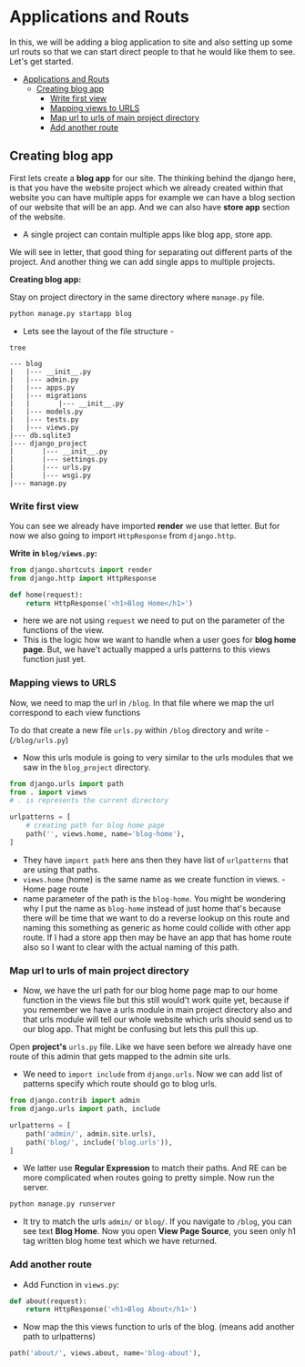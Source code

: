 # Applications and Routs

In this, we will be adding a blog application to site and also setting up some url routs so that we can start direct people to that he would like them to see. Let's get started.

- [Applications and Routs](#applications-and-routs)
  - [Creating blog app](#creating-blog-app)
    - [Write first view](#write-first-view)
    - [Mapping views to URLS](#mapping-views-to-urls)
    - [Map url to urls of main project directory](#map-url-to-urls-of-main-project-directory)
    - [Add another route](#add-another-route)


## Creating blog app

First lets create a __blog app__ for our site. The thinking behind the django here, is that you have the website project which we already created within that website you can have multiple apps for example we can have a blog section of our website that will be an app. And we can also have __store app__ section of the website.

- A single project can contain multiple apps like blog app, store app.

We will see in letter, that good thing for separating out different parts of the project. And another thing we can add single apps to multiple projects.

__Creating blog app:__

Stay on project directory in the same directory where `manage.py` file.

```py
python manage.py startapp blog
```

- Lets see the layout of the file structure -

```shell
tree
```

```shell
--- blog
|   |--- __init__.py
|   |--- admin.py
|   |--- apps.py
|   |--- migrations
|   |       |--- __init__.py
|   |--- models.py
|   |--- tests.py
|   |--- views.py
|--- db.sqlite3
|--- django_project
|       |--- __init__.py
|       |--- settings.py
|       |--- urls.py
|       |--- wsgi.py
|--- manage.py
```

### Write first view

You can see we already have imported __render__ we use that letter. But for now we also going to import `HttpResponse` from `django.http`.

__Write in `blog/views.py`:__

```py
from django.shortcuts import render
from django.http import HttpResponse

def home(request):
    return HttpResponse('<h1>Blog Home</h1>')
```

- here we are not using `request` we need to put on the parameter of the functions of the view.
- This is the logic how we want to handle when a user goes for __blog home page__. But, we have't actually mapped a urls patterns to this views function just yet.

### Mapping views to URLS

Now, we need to map the url in `/blog`. In that file where we map the url correspond to each view functions

To do that create a new file `urls.py` within `/blog` directory and write - (`/blog/urls.py`)

- Now this urls module is going to very similar to the urls modules that we saw in the `blog_project` directory.

```py
from django.urls import path
from . import views
# . is represents the current directory

urlpatterns = [
    # creating path for blog home page
    path('', views.home, name='blog-home'),
]

```

- They have `import path` here ans then they have list of `urlpatterns` that are using that paths.
- `views.home` (home) is the same name as we create function in views. - Home page route
- name parameter of the path is the `blog-home`. You might be wondering why I put the name as `blog-home` instead of just home that's because there will be time that we want to do a reverse lookup on this route and naming this something as generic as home could collide with other app route. If I had a store app then may be have an app that has home route also so I want to clear with the actual naming of this path.

### Map url to urls of main project directory
- Now, we have the url path for our blog home page map to our home function in the views file but this still would't work quite yet, because if you remember we have a urls module in main project directory also and that urls module will tell our whole website which urls should send us to our blog app. That might be confusing but lets this pull this up.

Open __project's__ `urls.py` file. Like we have seen before we already have one route of this admin that gets mapped to the admin site urls.

- We need to `import include` from `django.urls`. Now we can add list of patterns specify which route should go to blog urls.

```py
from django.contrib import admin
from django.urls import path, include

urlpatterns = [
    path('admin/', admin.site.urls),
    path('blog/', include('blog.urls')),
]
```

- We latter use __Regular Expression__ to match their paths. And RE can be more complicated when routes going to pretty simple. Now run the server.
```py
python manage.py runserver
```

- It try to match the urls `admin/` or `blog/`. If you navigate to `/blog`, you can see text __Blog Home__. Now you open __View Page Source__, you seen only h1 tag written blog home text which we have returned.

### Add another route

- Add Function in `views.py`:

```py
def about(request):
    return HttpResponse('<h1>Blog About</h1>')
```

- Now map the this views function to urls of the blog. (means add another path to urlpatterns)

```py
path('about/', views.about, name='blog-about'),
```